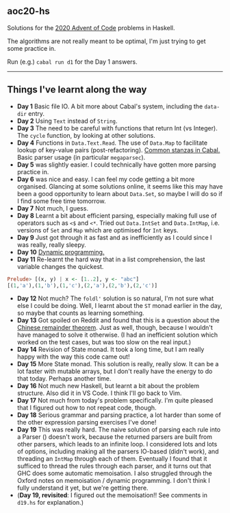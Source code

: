 ## aoc20-hs

Solutions for the [2020 Advent of Code](https://adventofcode.com/2020) problems in Haskell.

The algorithms are not really meant to be optimal, I'm just trying to get some practice in.

Run (e.g.) `cabal run d1` for the Day 1 answers.

------------------

## Things I've learnt along the way

- **Day 1** Basic file IO. A bit more about Cabal's system, including the `data-dir` entry.
- **Day 2** Using `Text` instead of `String`.
- **Day 3** The need to be careful with functions that return Int (vs Integer). The `cycle` function, by looking at other solutions.
- **Day 4** Functions in `Data.Text.Read`. The use of `Data.Map` to facilitate lookup of key-value pairs (post-refactoring). [Common stanzas in Cabal.](https://vrom911.github.io/blog/common-stanzas) Basic parser usage (in particular `megaparsec`).
- **Day 5** was slightly easier. I could technically have gotten more parsing practice in.
- **Day 6** was nice and easy. I can feel my code getting a bit more organised. Glancing at some solutions online, it seems like this may have been a good opportunity to learn about `Data.Set`, so maybe I will do so if I find some free time tomorrow.
- **Day 7** Not much, I guess.
- **Day 8** Learnt a bit about efficient parsing, especially making full use of operators such as `<$` and `<*`. Tried out `Data.IntSet` and `Data.IntMap`, i.e.  versions of `Set` and `Map` which are optimised for `Int` keys.
- **Day 9** Just got through it as fast and as inefficiently as I could since I was really, really sleepy.
- **Day 10** [Dynamic programming.](https://www.geeksforgeeks.org/dynamic-programming/)
- **Day 11** Re-learnt the hard way that in a list comprehension, the last variable changes the quickest.

```haskell
Prelude> [(x, y) | x <- [1..2], y <- "abc"]
[(1,'a'),(1,'b'),(1,'c'),(2,'a'),(2,'b'),(2,'c')]
```

- **Day 12** Not much? The `foldl'` solution is so natural, I'm not sure what else I could be doing. Well, I learnt about the `ST` monad earlier in the day, so maybe that counts as learning something.
- **Day 13** Got spoiled on Reddit and found that this is a question about the [Chinese remainder theorem](https://en.wikipedia.org/wiki/Chinese_remainder_theorem). Just as well, though, because I wouldn't have managed to solve it otherwise. (I had an inefficient solution which worked on the test cases, but was too slow on the real input.)
- **Day 14** Revision of State monad. It took a long time, but I am really happy with the way this code came out!
- **Day 15** More State monad. This solution is really, really slow. It can be a lot faster with mutable arrays, but I don't really have the energy to do that today. Perhaps another time.
- **Day 16** Not much new Haskell, but learnt a bit about the problem structure. Also did it in VS Code. I think I'll go back to Vim.
- **Day 17** Not much from today's problem specifically. I'm quite pleased that I figured out how to not repeat code, though.
- **Day 18** Serious grammar and parsing practice, a lot harder than some of the other expression parsing exercises I've done!
- **Day 19** This was really hard. The naive solution of parsing each rule into a Parser () doesn't work, because the returned parsers are built from other parsers, which leads to an infinite loop. I considered lots and lots of options, including making all the parsers IO-based (didn't work), and threading an `IntMap` through each of them. Eventually I found that it sufficed to thread the rules through each parser, and it turns out that GHC does some automatic memoisation. I also struggled through the Oxford notes on memoisation / dynamic programming. I don't think I fully understand it yet, but we're getting there.
- (**Day 19, revisited**: I figured out the memoisation!! See comments in `d19.hs` for explanation.)
